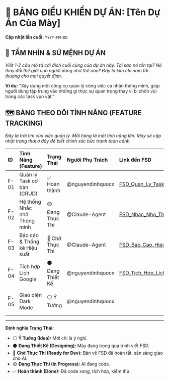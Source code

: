 # 🚀 BẢNG ĐIỀU KHIỂN DỰ ÁN: [Tên Dự Án Của Mày]

**Cập nhật lần cuối:** `YYYY-MM-DD`

## 🎯 TẦM NHÌN & SỨ MỆNH DỰ ÁN

*Viết 1-2 câu mô tả cái đích cuối cùng của dự án này. Tại sao nó tồn tại? Nó thay đổi thế giới của người dùng như thế nào? Đây là kim chỉ nam tối thượng cho mọi quyết định.*

**Ví dụ:** "Xây dựng một công cụ quản lý công việc cá nhân thông minh, giúp người dùng tập trung vào những gì thực sự quan trọng thay vì bị chôn vùi trong các task vụn vặt."

## 🗺️ BẢNG THEO DÕI TÍNH NĂNG (FEATURE TRACKING)

*Đây là trái tim của việc quản lý. Mỗi hàng là một tính năng lớn. Mày sẽ cập nhật trạng thái ở đây để biết chính xác bức tranh toàn cảnh.*

| ID | Tính Năng (Feature) | Trạng Thái | Người Phụ Trách | Link đến FSD | Ghi Chú |
|:---|:---|:---|:---|:---|:---|
| F-01 | Quản lý Task cơ bản (CRUD) | ✅ Hoàn thành | @nguyendinhquocx | [FSD_Quan_Ly_Task.md](./FSD_Quan_Ly_Task.md) | Nền tảng cốt lõi |
| F-02 | Hệ thống Nhắc nhở Thông minh | 🟡 Đang Thực Thi | @Claude-Agent | [FSD_Nhac_Nho_Thong_Minh.md](./FSD_Nhac_Nho_Thong_Minh.md) | AI đang code phần backend |
| F-03 | Báo cáo & Thống kê Hiệu suất | 🔵 Chờ Thực Thi | @Claude-Agent | [FSD_Bao_Cao_Hieu_Suat.md](./FSD_Bao_Cao_Hieu_Suat.md) | Đã có bản vẽ, chờ AI rảnh |
| F-04 | Tích hợp Lịch Google | ⚫️ Đang Thiết Kế | @nguyendinhquocx | [FSD_Tich_Hop_Lich.md](./FSD_Tich_Hop_Lich.md) | Tao đang vẽ bản vẽ |
| F-05 | Giao diện Dark Mode | ⚪️ Ý Tưởng | @nguyendinhquocx | | Nice-to-have, để sau |

---
**Định nghĩa Trạng Thái:**
- ⚪️ **Ý Tưởng (Idea):** Mới chỉ là ý nghĩ.
- ⚫️ **Đang Thiết Kế (Designing):** Mày đang trong quá trình viết FSD.
- 🔵 **Chờ Thực Thi (Ready for Dev):** Bản vẽ FSD đã hoàn tất, sẵn sàng giao cho AI.
- 🟡 **Đang Thực Thi (In Progress):** AI đang code.
- ✅ **Hoàn thành (Done):** Đã code xong, tích hợp, kiểm thử.